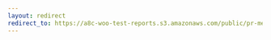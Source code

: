 ```yaml
---
layout: redirect
redirect_to: https://a8c-woo-test-reports.s3.amazonaws.com/public/pr-merge/39554/e2e/index.html
---
```

